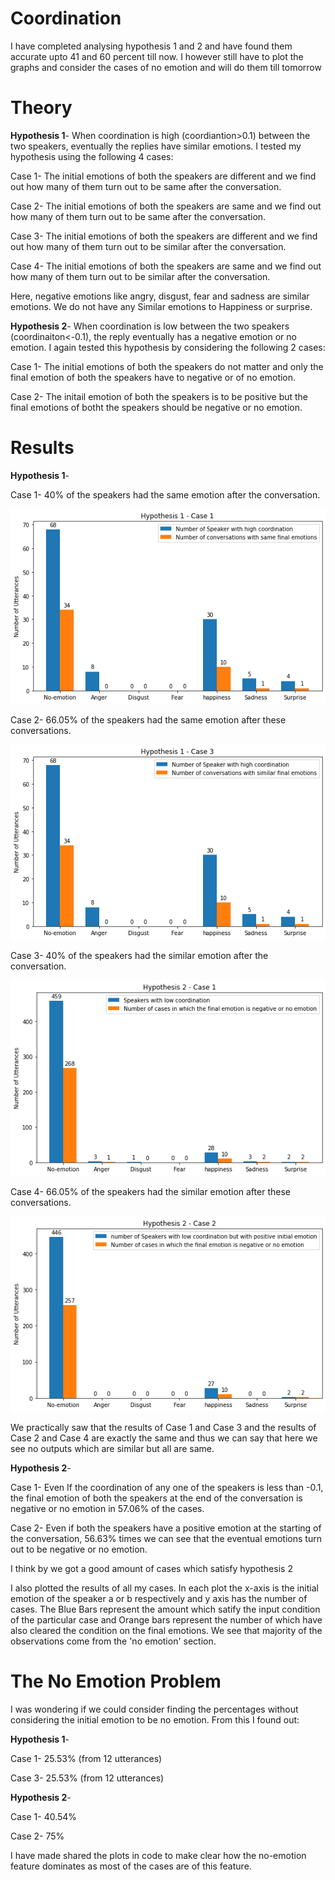 # Coordination
I have completed analysing hypothesis 1 and 2 and have found them accurate upto 41 and 60 percent till now. 
I however still have to plot the graphs and consider the cases of no emotion and will do them till tomorrow
# Theory
**Hypothesis 1**- When coordination is high (coordiantion>0.1) between the two speakers, eventually the replies have similar emotions.
I tested my hypothesis using the following 4 cases:

Case 1- The initial emotions of both the speakers are different and we find out how many of them turn out to be same after the conversation.

Case 2- The initial emotions of both the speakers are same and we find out how many of them turn out to be same after the conversation.

Case 3- The initial emotions of both the speakers are different and we find out how many of them turn out to be similar after the conversation.

Case 4- The initial emotions of both the speakers are same and we find out how many of them turn out to be similar after the conversation.

Here, negative emotions like angry, disgust, fear and sadness are similar emotions. We do not have any Similar emotions to Happiness or surprise.


**Hypothesis 2**- When coordination is low between the two speakers (coordinaiton<-0.1), the reply eventually has a negative emotion or no emotion. I again tested this hypothesis by considering the following 2 cases:

Case 1- The initial emotions of both the speakers do not matter and only the final emotion of both the speakers have to negative or of no emotion.

Case 2- The initail emotion of both the speakers is to be positive but the final emotions of botht the speakers should be negative or no emotion.

# Results
**Hypothesis 1**-

Case 1- 40% of the speakers had the same emotion after the conversation.

![Alt text](images/image1.png?raw=true "Title")

Case 2- 66.05% of the speakers had the same emotion after these conversations.

![Alt text](images/image2.png?raw=true "Title")

Case 3- 40% of the speakers had the similar emotion after the conversation.

![Alt text](images/image3.png?raw=true "Title")

Case 4- 66.05% of the speakers had the similar emotion after these conversations.

![](images/image4.png)

We practically saw that the results of Case 1 and Case 3 and the results of Case 2 and Case 4 are exactly the same and thus we can say that here we see no outputs which are similar but all are same.

**Hypothesis 2**-

Case 1- Even If the coordination of any one of the speakers is less than -0.1, the final emotion of both the speakers at the end of the conversation is negative or no emotion in 57.06% of the cases.

Case 2- Even if both the speakers have a positive emotion at the starting of the conversation, 56.63% times we can see that the eventual emotions turn out to be negative or no emotion.

I think by we got a good amount of cases which satisfy hypothesis 2


I also plotted the results of all my cases. In each plot the x-axis is the initial emotion of the speaker a or b respectively and y axis has the number of cases. The Blue Bars represent the amount which satify the input condition of the particular case and Orange bars represent the number of which have also cleared the condition on the final emotions.
We see that majority of the observations come from the 'no emotion' section. 

# The No Emotion Problem
I was wondering if we could consider finding the percentages without considering the initial emotion to be no emotion.
From this I found out: 

**Hypothesis 1**- 

Case 1- 25.53% (from 12 utterances)

Case 3- 25.53% (from 12 utterances)

**Hypothesis 2**-

Case 1- 40.54%

Case 2- 75%

I have made shared the plots in code to make clear how the no-emotion feature dominates as most of the cases are of this feature.
